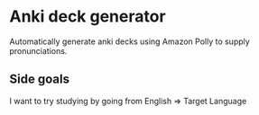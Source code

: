 # Anki deck generator


Automatically generate anki decks using Amazon Polly to supply pronunciations.

## Side goals

I want to try studying by going from English => Target Language


